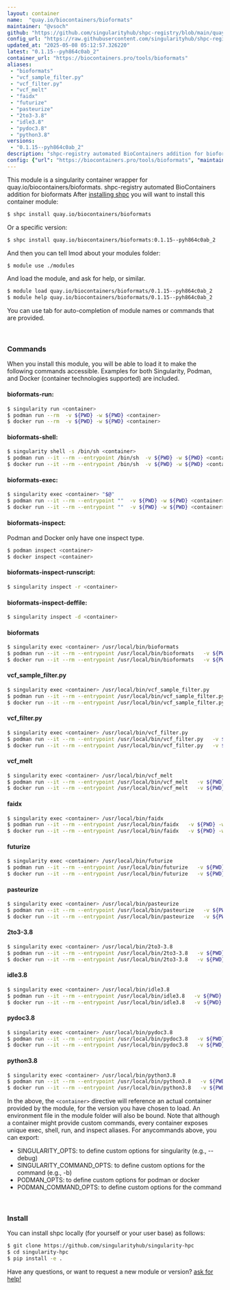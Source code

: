 ```yaml
---
layout: container
name:  "quay.io/biocontainers/bioformats"
maintainer: "@vsoch"
github: "https://github.com/singularityhub/shpc-registry/blob/main/quay.io/biocontainers/bioformats/container.yaml"
config_url: "https://raw.githubusercontent.com/singularityhub/shpc-registry/main/quay.io/biocontainers/bioformats/container.yaml"
updated_at: "2025-05-08 05:12:57.326220"
latest: "0.1.15--pyh864c0ab_2"
container_url: "https://biocontainers.pro/tools/bioformats"
aliases:
 - "bioformats"
 - "vcf_sample_filter.py"
 - "vcf_filter.py"
 - "vcf_melt"
 - "faidx"
 - "futurize"
 - "pasteurize"
 - "2to3-3.8"
 - "idle3.8"
 - "pydoc3.8"
 - "python3.8"
versions:
 - "0.1.15--pyh864c0ab_2"
description: "shpc-registry automated BioContainers addition for bioformats"
config: {"url": "https://biocontainers.pro/tools/bioformats", "maintainer": "@vsoch", "description": "shpc-registry automated BioContainers addition for bioformats", "latest": {"0.1.15--pyh864c0ab_2": "sha256:95116517887feda35da2e41dcd6c8689dde2ffb22632a124036fe8b30391647c"}, "tags": {"0.1.15--pyh864c0ab_2": "sha256:95116517887feda35da2e41dcd6c8689dde2ffb22632a124036fe8b30391647c"}, "docker": "quay.io/biocontainers/bioformats", "aliases": {"bioformats": "/usr/local/bin/bioformats", "vcf_sample_filter.py": "/usr/local/bin/vcf_sample_filter.py", "vcf_filter.py": "/usr/local/bin/vcf_filter.py", "vcf_melt": "/usr/local/bin/vcf_melt", "faidx": "/usr/local/bin/faidx", "futurize": "/usr/local/bin/futurize", "pasteurize": "/usr/local/bin/pasteurize", "2to3-3.8": "/usr/local/bin/2to3-3.8", "idle3.8": "/usr/local/bin/idle3.8", "pydoc3.8": "/usr/local/bin/pydoc3.8", "python3.8": "/usr/local/bin/python3.8"}}
---
```


This module is a singularity container wrapper for quay.io/biocontainers/bioformats.
shpc-registry automated BioContainers addition for bioformats
After [installing shpc](#install) you will want to install this container module:


```bash
$ shpc install quay.io/biocontainers/bioformats
```

Or a specific version:

```bash
$ shpc install quay.io/biocontainers/bioformats:0.1.15--pyh864c0ab_2
```

And then you can tell lmod about your modules folder:

```bash
$ module use ./modules
```

And load the module, and ask for help, or similar.

```bash
$ module load quay.io/biocontainers/bioformats/0.1.15--pyh864c0ab_2
$ module help quay.io/biocontainers/bioformats/0.1.15--pyh864c0ab_2
```

You can use tab for auto-completion of module names or commands that are provided.

<br>

### Commands

When you install this module, you will be able to load it to make the following commands accessible.
Examples for both Singularity, Podman, and Docker (container technologies supported) are included.

#### bioformats-run:

```bash
$ singularity run <container>
$ podman run --rm  -v ${PWD} -w ${PWD} <container>
$ docker run --rm  -v ${PWD} -w ${PWD} <container>
```

#### bioformats-shell:

```bash
$ singularity shell -s /bin/sh <container>
$ podman run --it --rm --entrypoint /bin/sh  -v ${PWD} -w ${PWD} <container>
$ docker run --it --rm --entrypoint /bin/sh  -v ${PWD} -w ${PWD} <container>
```

#### bioformats-exec:

```bash
$ singularity exec <container> "$@"
$ podman run --it --rm --entrypoint ""  -v ${PWD} -w ${PWD} <container> "$@"
$ docker run --it --rm --entrypoint ""  -v ${PWD} -w ${PWD} <container> "$@"
```

#### bioformats-inspect:

Podman and Docker only have one inspect type.

```bash
$ podman inspect <container>
$ docker inspect <container>
```

#### bioformats-inspect-runscript:

```bash
$ singularity inspect -r <container>
```

#### bioformats-inspect-deffile:

```bash
$ singularity inspect -d <container>
```


#### bioformats

```bash
$ singularity exec <container> /usr/local/bin/bioformats
$ podman run --it --rm --entrypoint /usr/local/bin/bioformats   -v ${PWD} -w ${PWD} <container> -c " $@"
$ docker run --it --rm --entrypoint /usr/local/bin/bioformats   -v ${PWD} -w ${PWD} <container> -c " $@"
```


#### vcf_sample_filter.py

```bash
$ singularity exec <container> /usr/local/bin/vcf_sample_filter.py
$ podman run --it --rm --entrypoint /usr/local/bin/vcf_sample_filter.py   -v ${PWD} -w ${PWD} <container> -c " $@"
$ docker run --it --rm --entrypoint /usr/local/bin/vcf_sample_filter.py   -v ${PWD} -w ${PWD} <container> -c " $@"
```


#### vcf_filter.py

```bash
$ singularity exec <container> /usr/local/bin/vcf_filter.py
$ podman run --it --rm --entrypoint /usr/local/bin/vcf_filter.py   -v ${PWD} -w ${PWD} <container> -c " $@"
$ docker run --it --rm --entrypoint /usr/local/bin/vcf_filter.py   -v ${PWD} -w ${PWD} <container> -c " $@"
```


#### vcf_melt

```bash
$ singularity exec <container> /usr/local/bin/vcf_melt
$ podman run --it --rm --entrypoint /usr/local/bin/vcf_melt   -v ${PWD} -w ${PWD} <container> -c " $@"
$ docker run --it --rm --entrypoint /usr/local/bin/vcf_melt   -v ${PWD} -w ${PWD} <container> -c " $@"
```


#### faidx

```bash
$ singularity exec <container> /usr/local/bin/faidx
$ podman run --it --rm --entrypoint /usr/local/bin/faidx   -v ${PWD} -w ${PWD} <container> -c " $@"
$ docker run --it --rm --entrypoint /usr/local/bin/faidx   -v ${PWD} -w ${PWD} <container> -c " $@"
```


#### futurize

```bash
$ singularity exec <container> /usr/local/bin/futurize
$ podman run --it --rm --entrypoint /usr/local/bin/futurize   -v ${PWD} -w ${PWD} <container> -c " $@"
$ docker run --it --rm --entrypoint /usr/local/bin/futurize   -v ${PWD} -w ${PWD} <container> -c " $@"
```


#### pasteurize

```bash
$ singularity exec <container> /usr/local/bin/pasteurize
$ podman run --it --rm --entrypoint /usr/local/bin/pasteurize   -v ${PWD} -w ${PWD} <container> -c " $@"
$ docker run --it --rm --entrypoint /usr/local/bin/pasteurize   -v ${PWD} -w ${PWD} <container> -c " $@"
```


#### 2to3-3.8

```bash
$ singularity exec <container> /usr/local/bin/2to3-3.8
$ podman run --it --rm --entrypoint /usr/local/bin/2to3-3.8   -v ${PWD} -w ${PWD} <container> -c " $@"
$ docker run --it --rm --entrypoint /usr/local/bin/2to3-3.8   -v ${PWD} -w ${PWD} <container> -c " $@"
```


#### idle3.8

```bash
$ singularity exec <container> /usr/local/bin/idle3.8
$ podman run --it --rm --entrypoint /usr/local/bin/idle3.8   -v ${PWD} -w ${PWD} <container> -c " $@"
$ docker run --it --rm --entrypoint /usr/local/bin/idle3.8   -v ${PWD} -w ${PWD} <container> -c " $@"
```


#### pydoc3.8

```bash
$ singularity exec <container> /usr/local/bin/pydoc3.8
$ podman run --it --rm --entrypoint /usr/local/bin/pydoc3.8   -v ${PWD} -w ${PWD} <container> -c " $@"
$ docker run --it --rm --entrypoint /usr/local/bin/pydoc3.8   -v ${PWD} -w ${PWD} <container> -c " $@"
```


#### python3.8

```bash
$ singularity exec <container> /usr/local/bin/python3.8
$ podman run --it --rm --entrypoint /usr/local/bin/python3.8   -v ${PWD} -w ${PWD} <container> -c " $@"
$ docker run --it --rm --entrypoint /usr/local/bin/python3.8   -v ${PWD} -w ${PWD} <container> -c " $@"
```



In the above, the `<container>` directive will reference an actual container provided
by the module, for the version you have chosen to load. An environment file in the
module folder will also be bound. Note that although a container
might provide custom commands, every container exposes unique exec, shell, run, and
inspect aliases. For anycommands above, you can export:

 - SINGULARITY_OPTS: to define custom options for singularity (e.g., --debug)
 - SINGULARITY_COMMAND_OPTS: to define custom options for the command (e.g., -b)
 - PODMAN_OPTS: to define custom options for podman or docker
 - PODMAN_COMMAND_OPTS: to define custom options for the command

<br>

### Install

You can install shpc locally (for yourself or your user base) as follows:

```bash
$ git clone https://github.com/singularityhub/singularity-hpc
$ cd singularity-hpc
$ pip install -e .
```

Have any questions, or want to request a new module or version? [ask for help!](https://github.com/singularityhub/singularity-hpc/issues)